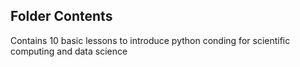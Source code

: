 ## Folder Contents
Contains 10 basic lessons to introduce python conding for scientific computing and data science
